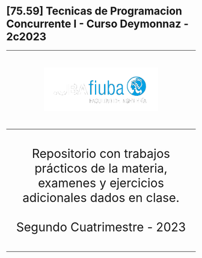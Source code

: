 # [75.59] Tecnicas de Programacion Concurrente I - Curso Deymonnaz - 2c2023

---

<br>
<p align="center">
  <img src="https://raw.githubusercontent.com/MiguelV5/MiguelV5/main/misc/logofiubatransparent_partialwhite.png" width="60%"/>
</p>
<br>

---

<br>
<p align="center">
<font size="+3">
Repositorio con trabajos prácticos de la materia, examenes y ejercicios adicionales dados en clase.
<br>
<!---( Repo original para entrega TP: <a href="https://github.com/">aquí</a> )--->
<!---<br>--->
<br>
Segundo Cuatrimestre - 2023
</font>
</p>
<br>

---

